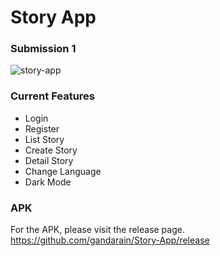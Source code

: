 # Story App

### Submission 1

![story-app](https://user-images.githubusercontent.com/27923352/197810156-344b5160-5b75-4679-8ba0-9c7394544761.gif)


### Current Features
- Login
- Register
- List Story
- Create Story
- Detail Story
- Change Language
- Dark Mode

### APK
For the APK, please visit the release page. <br/>
https://github.com/gandarain/Story-App/release
